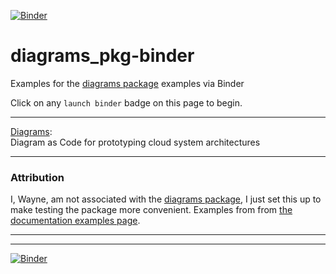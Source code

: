 [![Binder](https://mybinder.org/badge_logo.svg)](https://mybinder.org/v2/gh/fomightez/diagrams_pkg-binder/master?filepath=Diagrams_package_examples.ipynb)

# diagrams_pkg-binder

Examples for the [diagrams package](https://github.com/mingrammer/diagrams) examples via Binder

Click on any `launch binder` badge on this page to begin.


----------

[Diagrams](https://github.com/mingrammer/diagrams):  
Diagram as Code for prototyping cloud system architectures



-----------


### Attribution

I, Wayne, am not associated with the [diagrams package](https://github.com/mingrammer/diagrams), I just set this up to make testing the package more convenient. Examples from from [the documentation examples page](https://diagrams.mingrammer.com/docs/getting-started/examples).

----------


----------

[![Binder](https://mybinder.org/badge_logo.svg)](https://mybinder.org/v2/gh/fomightez/diagrams_pkg-binder/master?filepath=Diagrams_package_examples.ipynb)